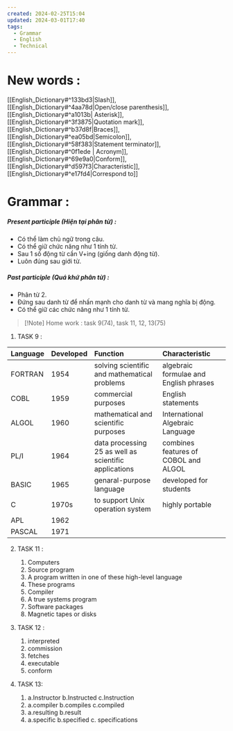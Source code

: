 ```yaml
---
created: 2024-02-25T15:04
updated: 2024-03-01T17:40
tags:
  - Grammar
  - English
  - Technical
---
```

# New words :
[[English_Dictionary#^133bd3|Slash]],[[English_Dictionary#^4aa78d|Open/close parenthesis]],[[English_Dictionary#^a1013b| Asterisk]],[[English_Dictionary#^3f3875|Quotation mark]],[[English_Dictionary#^b37d8f|Braces]],[[English_Dictionary#^ea05bd|Semicolon]],[[English_Dictionary#^58f383|Statement terminator]], [[English_Dictionary#^0f1ede | Acronym]], [[English_Dictionary#^69e9a0|Conform]], [[English_Dictionary#^d597f3|Characteristic]], [[English_Dictionary#^e17fd4|Correspond to]]

# Grammar : 
##### Present participle (Hiện tại phân từ) :
- Có thể làm chủ ngữ trong câu.
- Có thể giữ chức năng như 1 tính từ.
- Sau 1 số động từ cần V+ing (giống danh động từ).
- Luôn đúng sau giới từ.

##### Past participle (Quá khứ phân từ) :
- Phân từ 2.
- Đứng sau danh từ để nhấn mạnh cho danh từ và mang nghĩa bị động.
- Có thể giữ các chức năng như 1 tính từ.

>[!Note] Home work : task 9(74), task 11, 12, 13(75)

1. TASK 9 :

| Language | Developed | Function                                              | Characteristic                         |
| :------- | :-------- | :---------------------------------------------------- | :------------------------------------- |
| FORTRAN  | 1954      | solving scientific and mathematical problems          | algebraic formulae and English phrases |
| COBL     | 1959      | commercial purposes                                   | English statements                     |
| ALGOL    | 1960      | mathematical and scientific purposes                  | International Algebraic Language       |
| PL/I     | 1964      | data processing 25 as well as scientific applications | combines features of COBOL and ALGOL   |
| BASIC    | 1965      | genaral-purpose language                              | developed for students                 |
| C        | 1970s     | to support Unix operation system                      | highly portable                        |
| APL      | 1962      |                                                       |                                        |
| PASCAL   | 1971      |                                                       |                                        |

2. TASK 11 :
	1. Computers
	2. Source program
	3. A program written in one of these high-level language
	4. These programs
	5. Compiler
	6. A true systems program
	7. Software packages
	8. Magnetic tapes or disks

3. TASK 12 :
	1. interpreted
	2. commission
	3. fetches
	4. executable
	5. conform

4. TASK 13:
	1. a.Instructor          b.Instructed         c.Instruction
	2. a.compiler            b.compiles           c.compiled
	3. a.resulting           b.result
	4. a.specific              b.specified           c. specifications